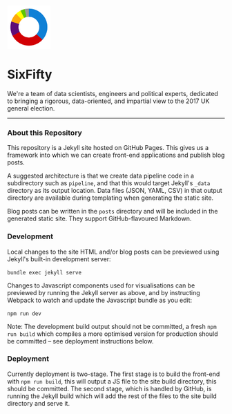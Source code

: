 <img src="images/logo.png" alt="SixFifty" width="100px">

# SixFifty

We're a team of data scientists, engineers and political experts, dedicated to bringing a rigorous, data-oriented, and impartial view to the 2017 UK general election.

- - -

### About this Repository

This repository is a Jekyll site hosted on GitHub Pages. This gives us a framework into which we can create front-end applications and publish blog posts.

A suggested architecture is that we create data pipeline code in a subdirectory such as `pipeline`, and that this would target Jekyll's `_data` directory as its output location. Data files (JSON, YAML, CSV) in that output directory are available during templating when generating the static site.

Blog posts can be written in the `posts` directory and will be included in the generated static site. They support GitHub-flavoured Markdown.

### Development

Local changes to the site HTML and/or blog posts can be previewed using Jekyll's built-in development server:

```shell
bundle exec jekyll serve
```

Changes to Javascript components used for visualisations can be previewed by running the Jekyll server as above, and by instructing Webpack to watch and update the Javascript bundle as you edit:

```shell
npm run dev
```

Note: The development build output should not be committed, a fresh `npm run build` which compiles a more optimised version for production should be committed – see deployment instructions below.

### Deployment

Currently deployment is two-stage. The first stage is to build the front-end with `npm run build`, this will output a JS file to the site build directory, this should be committed. The second stage, which is handled by GitHub, is running the Jekyll build which will add the rest of the files to the site build directory and serve it.
